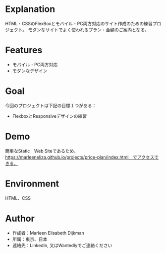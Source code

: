 # Explanation
HTML・CSSのFlexBoxとモバイル・PC両方対応のサイト作成のための練習プロジェクト。
モダンなサイトでよく使われるプラン・金額のご案内となる。
 
# Features
* モバイル・PC両方対応
* モダンなデザイン
 
# Goal
今回のプロジェクトは下記の目標１つがある：
* FlexboxとResponsiveデザインの練習
 
# Demo
簡単なStatic　Web Siteであるため、https://marleeneliza.github.io/projects/price-plan/index.html　でアクセスできる。

# Environment
HTML、CSS

# Author
* 作成者：Marleen Elisabeth Dijkman
* 所属：東京、日本
* 連絡先：LinkedIn, 又はWantedlyでご連絡ください